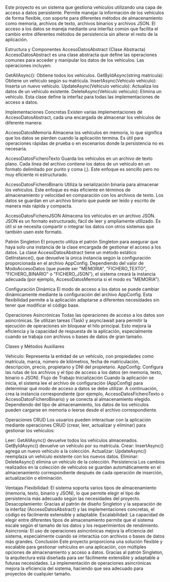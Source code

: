 Este proyecto es un sistema que gestiona vehículos utilizando una capa de acceso a datos persistente.
Permite manejar la información de los vehículos de forma flexible, con soporte para diferentes métodos de almacenamiento como memoria, archivos de texto, archivos binarios y archivos JSON.
El acceso a los datos se maneja mediante una interfaz común que facilita el cambio entre diferentes métodos de persistencia sin alterar el resto de la aplicación.

Estructura y Componentes
AccesoDatosAbstract (Clase Abstracta)
AccesoDatosAbstract es una clase abstracta que define las operaciones comunes para acceder y manipular los datos de los vehículos. Las operaciones incluyen:

GetAllAsync(): Obtiene todos los vehículos.
GetByIdAsync(string matricula): Obtiene un vehículo según su matrícula.
InsertAsync(Vehiculo vehiculo): Inserta un nuevo vehículo.
UpdateAsync(Vehiculo vehiculo): Actualiza los datos de un vehículo existente.
DeleteAsync(Vehiculo vehiculo): Elimina un vehículo.
Esta clase define la interfaz para todas las implementaciones de acceso a datos.

Implementaciones Concretas
Existen varias implementaciones de AccesoDatosAbstract, cada una encargada de almacenar los vehículos de diferente manera:

AccesoDatosMemoria
Almacena los vehículos en memoria, lo que significa que los datos se pierden cuando la aplicación termina. Es útil para operaciones rápidas de prueba o en escenarios donde la persistencia no es necesaria.

AccesoDatosFicheroTexto
Guarda los vehículos en un archivo de texto plano. Cada línea del archivo contiene los datos de un vehículo en un formato delimitado por punto y coma (;).
Este enfoque es sencillo pero no muy eficiente ni estructurado.

AccesoDatosFicheroBinario
Utiliza la serialización binaria para almacenar los vehículos. Este enfoque es más eficiente en términos de almacenamiento y velocidad en comparación con los archivos de texto.
Los datos se guardan en un archivo binario que puede ser leído y escrito de manera más rápida y compacta.

AccesoDatosFicheroJSON
Almacena los vehículos en un archivo JSON. JSON es un formato estructurado, fácil de leer y ampliamente utilizado. 
Es útil si se necesita compartir o integrar los datos con otros sistemas que también usen este formato.

Patrón Singleton
El proyecto utiliza el patrón Singleton para asegurar que haya solo una instancia de la clase encargada de gestionar el acceso a los datos.
La clase AccesoDatosAbstract tiene un método estático GetInstance(), que devuelve la única instancia según la configuración proporcionada en el archivo AppConfig.
Dependiendo del valor de ModoAccesoDatos (que puede ser "MEMORIA", "FICHERO_TEXTO", "FICHERO_BINARIO" o "FICHERO_JSON"), el sistema creará la instancia adecuada (por ejemplo, AccesoDatosMemoria si el modo es "MEMORIA").

Configuración Dinámica
El modo de acceso a los datos se puede cambiar dinámicamente mediante la configuración del archivo AppConfig.
Esta flexibilidad permite a la aplicación adaptarse a diferentes necesidades sin tener que modificar el código base.

Operaciones Asincrónicas
Todas las operaciones de acceso a los datos son asincrónicas. Se utilizan tareas (Task) y async/await para permitir la ejecución de operaciones sin bloquear el hilo principal.
Esto mejora la eficiencia y la capacidad de respuesta de la aplicación, especialmente cuando se trabaja con archivos o bases de datos de gran tamaño.

Clases y Métodos Auxiliares

Vehiculo: Representa la entidad de un vehículo, con propiedades como matrícula, marca, número de kilómetros, fecha de matriculación, descripción, precio, propietario y DNI del propietario.
AppConfig: Configura las rutas de los archivos y el tipo de acceso a los datos (en memoria, texto, binario o JSON).
Flujo de Trabajo
Inicialización
Cuando la aplicación se inicia, el sistema lee el archivo de configuración (AppConfig) para determinar qué modo de acceso a datos se debe utilizar.
A continuación, crea la instancia correspondiente (por ejemplo, AccesoDatosFicheroTexto o AccesoDatosFicheroBinario) y se conecta al almacenamiento elegido.
Dependiendo del tipo de almacenamiento, los datos de los vehículos pueden cargarse en memoria o leerse desde el archivo correspondiente.

Operaciones CRUD
Los usuarios pueden interactuar con la aplicación mediante operaciones CRUD (crear, leer, actualizar y eliminar) para gestionar los vehículos:

Leer: GetAllAsync() devuelve todos los vehículos almacenados. GetByIdAsync() devuelve un vehículo por su matrícula.
Crear: InsertAsync() agrega un nuevo vehículo a la colección.
Actualizar: UpdateAsync() reemplaza un vehículo existente con los nuevos datos.
Eliminar: DeleteAsync() elimina un vehículo de la colección.
Persistencia
Los cambios realizados en la colección de vehículos se guardan automáticamente en el almacenamiento correspondiente después de cada operación de inserción, actualización o eliminación.

Ventajas
Flexibilidad: El sistema soporta varios tipos de almacenamiento (memoria, texto, binario y JSON), lo que permite elegir el tipo de persistencia más adecuado según las necesidades del proyecto.
Desacoplamiento: Gracias al patrón de diseño Singleton y la separación de la interfaz (AccesoDatosAbstract) y las implementaciones concretas, el código es fácilmente extensible y adaptable.
Escalabilidad: La capacidad de elegir entre diferentes tipos de almacenamiento permite que el sistema escale según el tamaño de los datos y los requerimientos de rendimiento.
Asincronía: El uso de operaciones asincrónicas mejora la eficiencia del sistema, especialmente cuando se interactúa con archivos o bases de datos más grandes.
Conclusión
Este proyecto proporciona una solución flexible y escalable para gestionar vehículos en una aplicación, con múltiples opciones de almacenamiento y acceso a datos.
Gracias al patrón Singleton, la arquitectura está diseñada para ser fácilmente extensible y adaptable a futuras necesidades.
La implementación de operaciones asincrónicas mejora la eficiencia del sistema, haciendo que sea adecuado para proyectos de cualquier tamaño.
